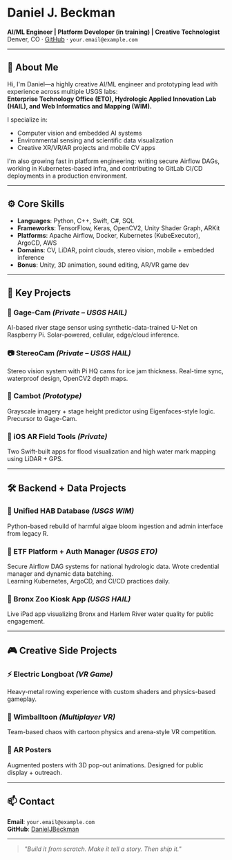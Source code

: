 # Daniel J. Beckman  
**AI/ML Engineer | Platform Developer (in training) | Creative Technologist**  
Denver, CO · [GitHub](https://github.com/DanielJBeckman) · `your.email@example.com`

---

## 👋 About Me

Hi, I'm Daniel—a highly creative AI/ML engineer and prototyping lead with experience across multiple USGS labs:  
**Enterprise Technology Office (ETO), Hydrologic Applied Innovation Lab (HAIL), and Web Informatics and Mapping (WIM).**  

I specialize in:
- Computer vision and embedded AI systems
- Environmental sensing and scientific data visualization
- Creative XR/VR/AR projects and mobile CV apps

I'm also growing fast in platform engineering: writing secure Airflow DAGs, working in Kubernetes-based infra, and contributing to GitLab CI/CD deployments in a production environment.

---

## ⚙️ Core Skills

- **Languages**: Python, C++, Swift, C#, SQL  
- **Frameworks**: TensorFlow, Keras, OpenCV2, Unity Shader Graph, ARKit  
- **Platforms**: Apache Airflow, Docker, Kubernetes (KubeExecutor), ArgoCD, AWS  
- **Domains**: CV, LiDAR, point clouds, stereo vision, mobile + embedded inference  
- **Bonus**: Unity, 3D animation, sound editing, AR/VR game dev

---

## 🧠 Key Projects

### 📡 Gage-Cam *(Private – USGS HAIL)*  
AI-based river stage sensor using synthetic-data-trained U-Net on Raspberry Pi. Solar-powered, cellular, edge/cloud inference.

### 📷 StereoCam *(Private – USGS HAIL)*  
Stereo vision system with Pi HQ cams for ice jam thickness. Real-time sync, waterproof design, OpenCV2 depth maps.

### 🧊 Cambot *(Prototype)*  
Grayscale imagery + stage height predictor using Eigenfaces-style logic. Precursor to Gage-Cam.

### 📱 iOS AR Field Tools *(Private)*  
Two Swift-built apps for flood visualization and high water mark mapping using LiDAR + GPS.

---

## 🛠️ Backend + Data Projects

### 🐊 Unified HAB Database *(USGS WIM)*  
Python-based rebuild of harmful algae bloom ingestion and admin interface from legacy R.

### 🧪 ETF Platform + Auth Manager *(USGS ETO)*  
Secure Airflow DAG systems for national hydrologic data. Wrote credential manager and dynamic data batching.  
Learning Kubernetes, ArgoCD, and CI/CD practices daily.

### 🧼 Bronx Zoo Kiosk App *(USGS HAIL)*  
Live iPad app visualizing Bronx and Harlem River water quality for public engagement.

---

## 🎮 Creative Side Projects

### ⚡ Electric Longboat *(VR Game)*  
Heavy-metal rowing experience with custom shaders and physics-based gameplay.

### 🏐 Wimballtoon *(Multiplayer VR)*  
Team-based chaos with cartoon physics and arena-style VR competition.

### 🎨 AR Posters  
Augmented posters with 3D pop-out animations. Designed for public display + outreach.

---

## 📫 Contact

**Email**: `your.email@example.com`  
**GitHub**: [DanielJBeckman](https://github.com/DanielJBeckman)

---

> *"Build it from scratch. Make it tell a story. Then ship it."*
